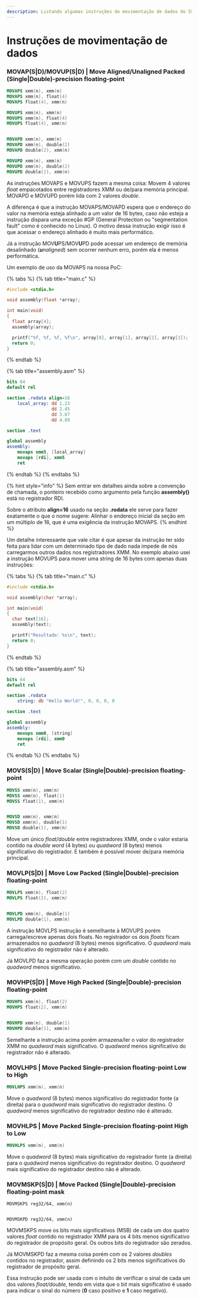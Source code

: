 ```yaml
---
description: Listando algumas instruções de movimentação de dados do SSE.
---
```


# Instruções de movimentação de dados

### MOVAP(S|D)/MOVUP(S|D) | Move Aligned/Unaligned Packed (Single|Double)-precision floating-point

```nasm
MOVAPS xmm(n), xmm(n)
MOVAPS xmm(n), float(4)
MOVAPS float(4), xmm(n)

MOVUPS xmm(n), xmm(n)
MOVUPS xmm(n), float(4)
MOVUPS float(4), xmm(n)


MOVAPD xmm(n), xmm(n)
MOVAPD xmm(n), double(2)
MOVAPD double(2), xmm(n)

MOVUPD xmm(n), xmm(n)
MOVUPD xmm(n), double(2)
MOVUPD double(2), xmm(n)
```

As instruções MOVAPS e MOVUPS fazem a mesma coisa: Movem 4 valores _float_ empacotados entre registradores XMM ou de/para memória principal. MOVAPD e MOVUPD porém lida com 2 valores _double_.

A diferença é que a instrução MOVAPS/MOVAPD espera que o endereço do valor na memória esteja alinhado a um valor de 16 bytes, caso não esteja a instrução dispara uma exceção #GP (General Protection ou "segmentation fault" como é conhecido no Linux). O motivo dessa instrução exigir isso é que acessar o endereço alinhado é muito mais performático.

Já a instrução MOV**U**PS/MOV**U**PD pode acessar um endereço de memória desalinhado (_**u**naligned_) sem ocorrer nenhum erro, porém ela é menos performática.

Um exemplo de uso da MOVAPS na nossa PoC:

{% tabs %}
{% tab title="main.c" %}
```c
#include <stdio.h>

void assembly(float *array);

int main(void)
{
  float array[4];
  assembly(array);

  printf("%f, %f, %f, %f\n", array[0], array[1], array[2], array[3]);
  return 0;
}
```
{% endtab %}

{% tab title="assembly.asm" %}
```nasm
bits 64
default rel

section .rodata align=16
    local_array: dd 1.23
                 dd 2.45
                 dd 3.67
                 dd 4.89

section .text

global assembly
assembly:
    movaps xmm5, [local_array]
    movaps [rdi], xmm5
    ret

```
{% endtab %}
{% endtabs %}

{% hint style="info" %}
Sem entrar em detalhes ainda sobre a convenção de chamada, o ponteiro recebido como argumento pela função **assembly()** está no registrador RDI.

Sobre o atributo **align=16** usado na seção **.rodata** ele serve para fazer exatamente o que o nome sugere: Alinhar o endereço inicial da seção em um múltiplo de 16, que é uma exigência da instrução MOVAPS.
{% endhint %}

Um detalhe interessante que vale citar é que apesar da instrução ter sido feita para lidar com um determinado tipo de dado nada impede de nós carregarmos outros dados nos registradores XMM. No exemplo abaixo usei a instrução MOVUPS para mover uma string de 16 bytes com apenas duas instruções:

{% tabs %}
{% tab title="main.c" %}
```c
#include <stdio.h>

void assembly(char *array);

int main(void)
{
  char text[16];
  assembly(text);

  printf("Resultado: %s\n", text);
  return 0;
}
```
{% endtab %}

{% tab title="assembly.asm" %}
```nasm
bits 64
default rel

section .rodata
    string: db "Hello World!", 0, 0, 0, 0

section .text

global assembly
assembly:
    movups xmm0, [string]
    movups [rdi], xmm0
    ret
```
{% endtab %}
{% endtabs %}

### MOVS(S|D) | Move Scalar (Single|Double)-precision floating-point

```nasm
MOVSS xmm(n), xmm(n)
MOVSS xmm(n), float(1)
MOVSS float(1), xmm(n)


MOVSD xmm(n), xmm(n)
MOVSD xmm(n), double(1)
MOVSD double(1), xmm(n)
```

Move um único _float/double_ entre registradores XMM, onde o valor estaria contido na _double word_ (4 bytes) ou _quadword_ (8 bytes) menos significativo do registrador. E também é possível mover de/para memória principal.

### MOVLP(S|D) | Move Low Packed (Single|Double)-precision floating-point

```nasm
MOVLPS xmm(n), float(2)
MOVLPS float(2), xmm(n)


MOVLPD xmm(n), double(1)
MOVLPD double(1), xmm(n)
```

A instrução MOVLPS instrução é semelhante à MOVUPS porém carrega/escreve apenas dois floats. No registrador os dois _floats_ ficam armazenados no _quadword_ (8 bytes) menos significativo. O _quadword_ mais significativo do registrador não é alterado.

Já MOVLPD faz a mesma operação porém com um _double_ contido no _quadword_ menos significativo.

### MOVHP(S|D) | Move High Packed (Single|Double)-precision floating-point

```nasm
MOVHPS xmm(n), float(2)
MOVHPS float(2), xmm(n)


MOVHPD xmm(n), double(1)
MOVHPD double(1), xmm(n)
```

Semelhante a instrução acima porém armazena/ler o valor do registrador XMM no _quadword_ mais significativo. O _quadword_ menos significativo do registrador não é alterado.

### MOVLHPS | Move Packed Single-precision floating-point Low to High

```nasm
MOVLHPS xmm(n), xmm(n)
```

Move o _quadword_ (8 bytes) menos significativo do registrador fonte (a direita) para o _quadword_ mais significativo do registrador destino. O _quadword_ menos significativo do registrador destino não é alterado.

### MOVHLPS | Move Packed Single-precision floating-point High to Low

```nasm
MOVHLPS xmm(n), xmm(n)
```

Move o _quadword_ (8 bytes) mais significativo do registrador fonte (a direita) para o _quadword_ menos significativo do registrador destino. O _quadword_ mais significativo do registrador destino não é alterado.

### MOVMSKP(S|D) | Move Packed (Single|Double)-precision floating-point mask

```
MOVMSKPS reg32/64, xmm(n)


MOVMSKPD reg32/64, xmm(n)
```

MOVMSKPS move os bits mais significativos (MSB) de cada um dos quatro valores _float_ contido no registrador XMM para os 4 bits menos significativo do registrador de propósito geral. Os outros bits do registrador são zerados.

Já MOVMSKPD faz a mesma coisa porém com os 2 valores _doubles_ contidos no registrador, assim definindo os 2 bits menos significativos do registrador de propósito geral.

Essa instrução pode ser usada com o intuito de verificar o sinal de cada um dos valores _float/double_, tendo em vista que o bit mais significativo é usado para indicar o sinal do número (**0** caso positivo e **1** caso negativo).
